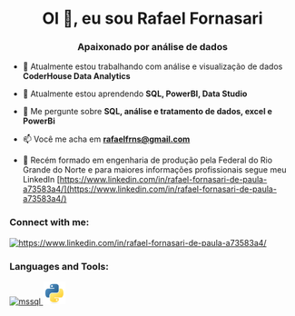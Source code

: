 <h1 align="center">OI 👋, eu sou Rafael Fornasari</h1>
<h3 align="center">Apaixonado por análise de dados</h3>

- 🔭 Atualmente estou trabalhando com análise e visualização de dados **CoderHouse Data Analytics**

- 🌱 Atualmente estou aprendendo **SQL, PowerBI, Data Studio**

- 💬 Me pergunte sobre **SQL, análise e tratamento de dados, excel e PowerBi**

- 📫 Você me acha em **rafaelfrns@gmail.com**

- 📄 Recém formado em engenharia de produção pela Federal do Rio Grande do Norte e para maiores informações profissionais segue meu LinkedIn [https://www.linkedin.com/in/rafael-fornasari-de-paula-a73583a4/](https://www.linkedin.com/in/rafael-fornasari-de-paula-a73583a4/)

<h3 align="left">Connect with me:</h3>
<p align="left">
<a href="https://linkedin.com/in/https://www.linkedin.com/in/rafael-fornasari-de-paula-a73583a4/" target="blank"><img align="center" src="https://raw.githubusercontent.com/rahuldkjain/github-profile-readme-generator/master/src/images/icons/Social/linked-in-alt.svg" alt="https://www.linkedin.com/in/rafael-fornasari-de-paula-a73583a4/" height="30" width="40" /></a>
</p>

<h3 align="left">Languages and Tools:</h3>
<p align="left"> <a href="https://www.microsoft.com/en-us/sql-server" target="_blank" rel="noreferrer"> <img src="https://www.svgrepo.com/show/303229/microsoft-sql-server-logo.svg" alt="mssql" width="40" height="40"/> </a> <a href="https://www.python.org" target="_blank" rel="noreferrer"> <img src="https://raw.githubusercontent.com/devicons/devicon/master/icons/python/python-original.svg" alt="python" width="40" height="40"/> </a> </p>

<!--

### Hi there 👋


**RafaelFornasari/rafaelfornasari** is a ✨ _special_ ✨ repository because its `README.md` (this file) appears on your GitHub profile.

Here are some ideas to get you started:

- 🔭 I’m currently working on ...
- 🌱 I’m currently learning ...
- 👯 I’m looking to collaborate on ...
- 🤔 I’m looking for help with ...
- 💬 Ask me about ...
- 📫 How to reach me: ...
- 😄 Pronouns: ...
- ⚡ Fun fact: ...
-->
